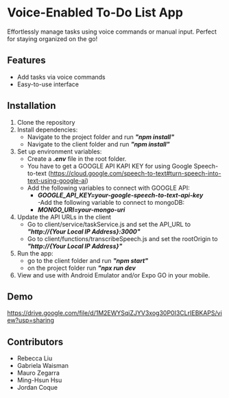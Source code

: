 # Voice-Enabled To-Do List App  
Effortlessly manage tasks using voice commands or manual input. Perfect for staying organized on the go!  

## Features  
- Add tasks via voice commands  
- Easy-to-use interface  

## Installation  
1. Clone the repository  
2. Install dependencies:
   - Navigate to the project folder and run ***"npm install"***
   - Navigate to the client folder and run ***"npm install"***
3. Set up environment variables:
   - Create a ***.env*** file in the root folder.
   - You have to get a GOOGLE API KAPI KEY for using Google Speech-to-text (https://cloud.google.com/speech-to-text#turn-speech-into-text-using-google-ai)
   - Add the following variables to connect with GOOGLE API:
     - ***GOOGLE_API_KEY=your-google-speech-to-text-api-key***     
   -Add the following variable to connect to mongoDB:
     - ***MONGO_URI=your-mongo-uri***
4. Update the API URLs in the client
   - Go to client/service/taskService.js and set the API_URL to ***"http://{Your Local IP Address}:3000"***
   - Go to client/functions/transcribeSpeech.js and set the rootOrigin to ***"http://{Your Local IP Address}"***
5. Run the app:
   - go to the client folder and run ***"npm start"***
   - on the project folder run ***"npx run dev***  
5. View and use with Android Emulator and/or Expo GO in your mobile.
  

## Demo
https://drive.google.com/file/d/1M2EWYSqiZJYV3xog30P0I3CLrIEBKAPS/view?usp=sharing


## Contributors  
- Rebecca Liu 
- Gabriela Waisman
- Mauro Zegarra 
- Ming-Hsun Hsu
- Jordan Coque  

